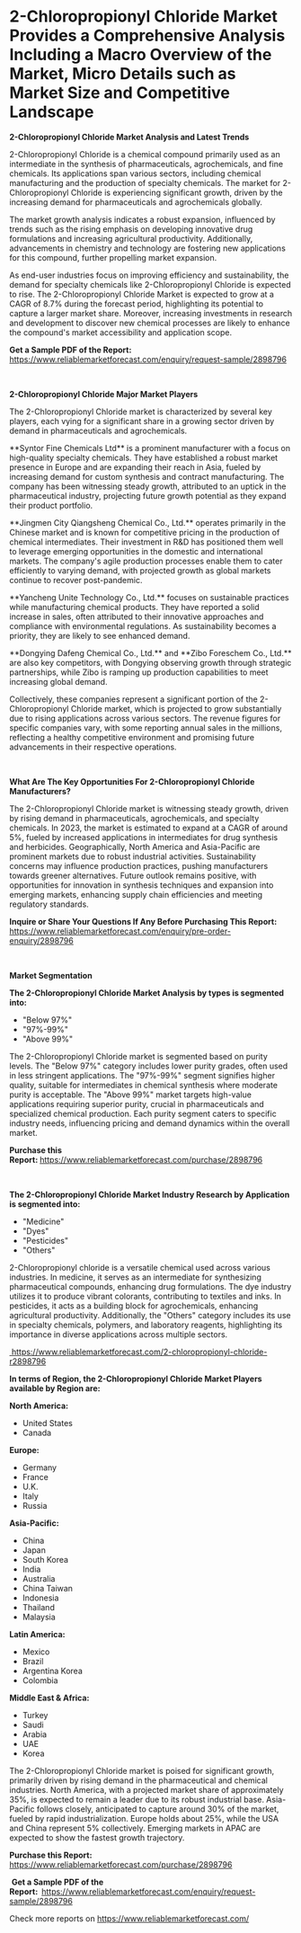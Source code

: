 <p><h1>2-Chloropropionyl Chloride Market Provides a Comprehensive Analysis Including a Macro Overview of the Market, Micro Details such as Market Size and Competitive Landscape</h1></p><p><strong>2-Chloropropionyl Chloride Market Analysis and Latest Trends</strong></p>
<p><p>2-Chloropropionyl Chloride is a chemical compound primarily used as an intermediate in the synthesis of pharmaceuticals, agrochemicals, and fine chemicals. Its applications span various sectors, including chemical manufacturing and the production of specialty chemicals. The market for 2-Chloropropionyl Chloride is experiencing significant growth, driven by the increasing demand for pharmaceuticals and agrochemicals globally.</p><p>The market growth analysis indicates a robust expansion, influenced by trends such as the rising emphasis on developing innovative drug formulations and increasing agricultural productivity. Additionally, advancements in chemistry and technology are fostering new applications for this compound, further propelling market expansion.</p><p>As end-user industries focus on improving efficiency and sustainability, the demand for specialty chemicals like 2-Chloropropionyl Chloride is expected to rise. The 2-Chloropropionyl Chloride Market is expected to grow at a CAGR of 8.7% during the forecast period, highlighting its potential to capture a larger market share. Moreover, increasing investments in research and development to discover new chemical processes are likely to enhance the compound's market accessibility and application scope.</p></p>
<p><strong>Get a Sample PDF of the Report:&nbsp;</strong> <a href="https://www.reliablemarketforecast.com/enquiry/request-sample/2898796?utm_campaign=2320&utm_medium=2&utm_source=Github&utm_content=ia&utm_term=15032025&utm_id=2-chloropropionyl-chloride">https://www.reliablemarketforecast.com/enquiry/request-sample/2898796</a></p>
<p>&nbsp;</p>
<p><strong>2-Chloropropionyl Chloride Major Market Players</strong></p>
<p><p>The 2-Chloropropionyl Chloride market is characterized by several key players, each vying for a significant share in a growing sector driven by demand in pharmaceuticals and agrochemicals. </p><p>**Syntor Fine Chemicals Ltd** is a prominent manufacturer with a focus on high-quality specialty chemicals. They have established a robust market presence in Europe and are expanding their reach in Asia, fueled by increasing demand for custom synthesis and contract manufacturing. The company has been witnessing steady growth, attributed to an uptick in the pharmaceutical industry, projecting future growth potential as they expand their product portfolio.</p><p>**Jingmen City Qiangsheng Chemical Co., Ltd.** operates primarily in the Chinese market and is known for competitive pricing in the production of chemical intermediates. Their investment in R&D has positioned them well to leverage emerging opportunities in the domestic and international markets. The company's agile production processes enable them to cater efficiently to varying demand, with projected growth as global markets continue to recover post-pandemic.</p><p>**Yancheng Unite Technology Co., Ltd.** focuses on sustainable practices while manufacturing chemical products. They have reported a solid increase in sales, often attributed to their innovative approaches and compliance with environmental regulations. As sustainability becomes a priority, they are likely to see enhanced demand.</p><p>**Dongying Dafeng Chemical Co., Ltd.** and **Zibo Foreschem Co., Ltd.** are also key competitors, with Dongying observing growth through strategic partnerships, while Zibo is ramping up production capabilities to meet increasing global demand.</p><p>Collectively, these companies represent a significant portion of the 2-Chloropropionyl Chloride market, which is projected to grow substantially due to rising applications across various sectors. The revenue figures for specific companies vary, with some reporting annual sales in the millions, reflecting a healthy competitive environment and promising future advancements in their respective operations.</p></p>
<p>&nbsp;</p>
<p><strong>What Are The Key Opportunities For 2-Chloropropionyl Chloride Manufacturers?</strong></p>
<p><p>The 2-Chloropropionyl Chloride market is witnessing steady growth, driven by rising demand in pharmaceuticals, agrochemicals, and specialty chemicals. In 2023, the market is estimated to expand at a CAGR of around 5%, fueled by increased applications in intermediates for drug synthesis and herbicides. Geographically, North America and Asia-Pacific are prominent markets due to robust industrial activities. Sustainability concerns may influence production practices, pushing manufacturers towards greener alternatives. Future outlook remains positive, with opportunities for innovation in synthesis techniques and expansion into emerging markets, enhancing supply chain efficiencies and meeting regulatory standards.</p></p>
<p><strong>Inquire or Share Your Questions If Any Before Purchasing This Report:</strong> <a href="https://www.reliablemarketforecast.com/enquiry/pre-order-enquiry/2898796?utm_campaign=2320&utm_medium=2&utm_source=Github&utm_content=ia&utm_term=15032025&utm_id=2-chloropropionyl-chloride">https://www.reliablemarketforecast.com/enquiry/pre-order-enquiry/2898796</a></p>
<p>&nbsp;</p>
<p><strong>Market Segmentation</strong></p>
<p><strong>The 2-Chloropropionyl Chloride Market Analysis by types is segmented into:</strong></p>
<p><ul><li>"Below 97%"</li><li>"97%-99%"</li><li>"Above 99%"</li></ul></p>
<p><p>The 2-Chloropropionyl Chloride market is segmented based on purity levels. The "Below 97%" category includes lower purity grades, often used in less stringent applications. The "97%-99%" segment signifies higher quality, suitable for intermediates in chemical synthesis where moderate purity is acceptable. The "Above 99%" market targets high-value applications requiring superior purity, crucial in pharmaceuticals and specialized chemical production. Each purity segment caters to specific industry needs, influencing pricing and demand dynamics within the overall market.</p></p>
<p><strong>Purchase this Report:&nbsp;</strong><a href="https://www.reliablemarketforecast.com/purchase/2898796?utm_campaign=2320&utm_medium=2&utm_source=Github&utm_content=ia&utm_term=15032025&utm_id=2-chloropropionyl-chloride">https://www.reliablemarketforecast.com/purchase/2898796</a></p>
<p>&nbsp;</p>
<p><strong>The 2-Chloropropionyl Chloride Market Industry Research by Application is segmented into:</strong></p>
<p><ul><li>"Medicine"</li><li>"Dyes"</li><li>"Pesticides"</li><li>"Others"</li></ul></p>
<p><p>2-Chloropropionyl chloride is a versatile chemical used across various industries. In medicine, it serves as an intermediate for synthesizing pharmaceutical compounds, enhancing drug formulations. The dye industry utilizes it to produce vibrant colorants, contributing to textiles and inks. In pesticides, it acts as a building block for agrochemicals, enhancing agricultural productivity. Additionally, the "Others" category includes its use in specialty chemicals, polymers, and laboratory reagents, highlighting its importance in diverse applications across multiple sectors.</p></p>
<p><a href="https://www.reliablemarketforecast.com/2-chloropropionyl-chloride-r2898796?utm_campaign=2320&utm_medium=2&utm_source=Github&utm_content=ia&utm_term=15032025&utm_id=2-chloropropionyl-chloride">&nbsp;https://www.reliablemarketforecast.com/2-chloropropionyl-chloride-r2898796</a></p>
<p><strong>In terms of Region, the 2-Chloropropionyl Chloride Market Players available by Region are:</strong></p>
<p>
    <p> <strong> North America: </strong>
        <ul>
            <li>United States</li>
            <li>Canada</li>
        </ul>
        </p> 
    <p> <strong> Europe: </strong>
        <ul>
            <li>Germany</li>
            <li>France</li>
            <li>U.K.</li>
            <li>Italy</li>
            <li>Russia</li>
        </ul>
        </p> 
    <p> <strong> Asia-Pacific: </strong>
        <ul>
            <li>China</li>
            <li>Japan</li>
            <li>South Korea</li>
            <li>India</li>
            <li>Australia</li>
            <li>China Taiwan</li>
            <li>Indonesia</li>
            <li>Thailand</li>
            <li>Malaysia</li>
        </ul>
        </p> 
    <p> <strong> Latin America: </strong>
        <ul>
            <li>Mexico</li>
            <li>Brazil</li>
            <li>Argentina Korea</li>
            <li>Colombia</li>
        </ul>
        </p> 
    <p> <strong> Middle East & Africa: </strong>
        <ul>
            <li>Turkey</li>
            <li>Saudi</li>
            <li>Arabia</li>
            <li>UAE</li>
            <li>Korea</li>
        </ul>
    </p>
    </p>
<p><p>The 2-Chloropropionyl Chloride market is poised for significant growth, primarily driven by rising demand in the pharmaceutical and chemical industries. North America, with a projected market share of approximately 35%, is expected to remain a leader due to its robust industrial base. Asia-Pacific follows closely, anticipated to capture around 30% of the market, fueled by rapid industrialization. Europe holds about 25%, while the USA and China represent 5% collectively. Emerging markets in APAC are expected to show the fastest growth trajectory.</p></p>
<p><strong>Purchase this Report: </strong><a href="https://www.reliablemarketforecast.com/purchase/2898796?utm_campaign=2320&utm_medium=2&utm_source=Github&utm_content=ia&utm_term=15032025&utm_id=2-chloropropionyl-chloride">https://www.reliablemarketforecast.com/purchase/2898796</a></p>
<p>&nbsp;<strong>Get a Sample PDF of the Report:&nbsp;&nbsp;</strong><a href="https://www.reliablemarketforecast.com/enquiry/request-sample/2898796?utm_campaign=2320&utm_medium=2&utm_source=Github&utm_content=ia&utm_term=15032025&utm_id=2-chloropropionyl-chloride">https://www.reliablemarketforecast.com/enquiry/request-sample/2898796</a></p>
<p><strong></strong></p>
<p>Check more reports on <a href="https://www.reliablemarketforecast.com/?utm_campaign=2320&utm_medium=2&utm_source=Github&utm_content=ia&utm_term=15032025&utm_id=2-chloropropionyl-chloride">https://www.reliablemarketforecast.com/</a></p>